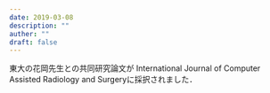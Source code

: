 ```yaml
---
date: 2019-03-08
description: ""
auther: ""
draft: false
---
```

東大の花岡先生との共同研究論文が International Journal of Computer Assisted Radiology and Surgeryに採択されました．
